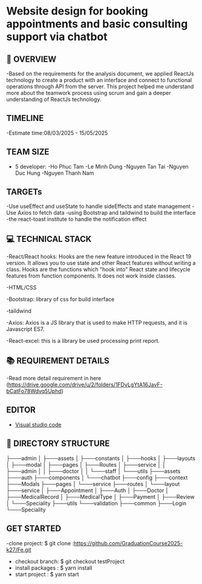 # Website design for booking appointments and basic consulting support via chatbot

## 🚀 OVERVIEW
-Based on the requirements for the analysis document, we applied ReactJs technology to create a product with an interface and connect to functional operations through API from the server. This project helped me understand more about the teamwork process using scrum and gain a deeper understanding of ReactJs technology.

## TIMELINE

-Estimate time:08/03/2025 - 15/05/2025

## TEAM SIZE

- 5 developer:
-Ho Phuc Tam
-Le Minh Dung
-Nguyen Tan Tai
-Nguyen Duc Hung
-Nguyen Thanh Nam

## TARGETs

-Use useEffect and useState to handle sideEffects and state management
-Use Axios to fetch data
-using Bootstrap and taildwind to build the interface 
-the react-toast institute to handle the notification effect

## 💻 TECHNICAL STACK

-React/React hooks: Hooks are the new feature introduced in the React 19 version. It allows you to use state and other React features without writing a class. Hooks are the functions which "hook into" React state and lifecycle features from function components. It does not work inside classes.

-HTML/CSS

-Bootstrap: library of css for build interface

-taildwind

-Axios: Axios is a JS library that is used to make HTTP requests, and it is Javascript ES7. 

-React-excel: this is a library be used processing print report.


## 📚 REQUIREMENT DETAILS

-Read more detail requirement in here (https://drive.google.com/drive/u/2/folders/1FDvLgYtA16JavF-bCatFo78Wdvq5Uphd)

## EDITOR 

- [Visual studio code](https://code.visualstudio.com/)

## 📁 DIRECTORY STRUCTURE

├───admin
│   ├───assets
│   ├───constants
│   ├───hooks
│   ├───layouts
│   ├───modal
│   ├───pages
│   ├───Routes
│   ├───service
│   │   ├───admin
│   │   ├───doctor
│   │   └───staff
│   └───utils
├───assets
├───auth
├───components
│   └───chatbot
├───config
├───context
├───Modals
├───pages
│   └───service
├───routes
│   └───layout
├───service
│   ├───Appointment
│   ├───Auth
│   ├───Doctor
│   ├───MedicalRecord
│   ├───MedicalType
│   ├───Payment
│   ├───Review
│   └───Speciality
├───utils
└───validation
    ├───common
    ├───Login
    └───Speciality

## GET STARTED

-clone project:
  $ git clone :https://github.com/GraduationCourse2025-k27/Fe.git
- checkout branch:
  $ git checkout testProject
- install packages :
  $ yarn install
- start project :
  $ yarn start


